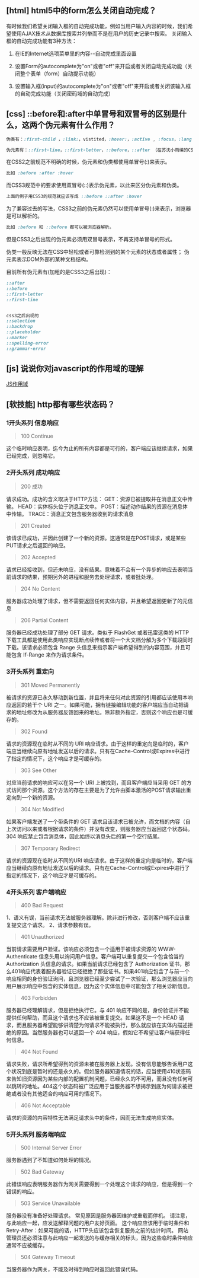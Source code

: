 ## [html] html5中的form怎么关闭自动完成？
有时候我们希望关闭输入框的自动完成功能，例如当用户输入内容的时候，我们希望使用AJAX技术从数据库搜索并列举而不是在用户的历史记录中搜索。
关闭输入框的自动完成功能有3种方法：

1. 在IE的Internet选项菜单里的内容--自动完成里面设置

2. 设置Form的autocomplete为"on"或者"off"来开启或者关闭自动完成功能（关闭整个表单（form）自动提示功能）

3. 设置输入框(input)的autocomplete为"on"或者"off"来开启或者关闭该输入框的自动完成功能（关闭密码域的自动完成）


## [css] ::before和:after中单冒号和双冒号的区别是什么，这两个伪元素有什么作用？

```css
伪类有：:first-child ，:link:，vistited，:hover:，:active , :focus，:lang
```

```css
伪元素有：::first-line，::first-letter，::before，::after （在苏沈小雨编的CSS2.0中文手册中把:first-line，:first-letter列为伪类应该是理解上的错误）
```


在CSS2之前规范不明确的时候，伪元素和伪类都使用单冒号(:)来表示。

```css
比如 :before :after :hover
```

而CSS3规范中的要求使用双冒号(::)表示伪元素，以此来区分伪元素和伪类。

```css
上面的例子用CSS3的规范就应该写成 ::before ::after :hover
```

为了兼容过去的写法，CSS3之前的伪元素仍然可以使用单冒号(:)来表示，浏览器是可以解析的。

```css
比如 :before 和 ::before 都可以被浏览器解析。
```

但是CSS3之后出现的伪元素必须用双冒号表示，不再支持单冒号的形式。

伪类一般反映无法在CSS中轻松或者可靠检测到的某个元素的状态或者属性；
伪元素表示DOM外部的某种文档结构。

目前所有伪元素有(加粗的是CSS3之后出现)：
```css
::after
::before
::first-letter
::first-line


css3之后出现的
::selection
::backdrop
::placeholder
::marker
::spelling-error
::grammar-error
```

## [js] 说说你对javascript的作用域的理解

[JS作用域](https://github.com/creeperyang/blog/issues/16)


## [软技能] http都有哪些状态码？
### 1开头系列 信息响应
> 100 Continue

这个临时响应表明，迄今为止的所有内容都是可行的，客户端应该继续请求，如果已经完成，则忽略它。

### 2开头系列 成功响应
> 200 成功

请求成功。成功的含义取决于HTTP方法：
GET：资源已被提取并在消息正文中传输。
HEAD：实体标头位于消息正文中。
POST：描述动作结果的资源在消息体中传输。
TRACE：消息正文包含服务器收到的请求消息

> 201 Created

该请求已成功，并因此创建了一个新的资源。这通常是在POST请求，或是某些PUT请求之后返回的响应。

> 202 Accepted

请求已经接收到，但还未响应，没有结果。意味着不会有一个异步的响应去表明当前请求的结果，预期另外的进程和服务去处理请求，或者批处理。

> 204 No Content

服务器成功处理了请求，但不需要返回任何实体内容，并且希望返回更新了的元信息

> 206 Partial Content

服务器已经成功处理了部分 GET 请求。类似于 FlashGet 或者迅雷这类的 HTTP 下载工具都是使用此类响应实现断点续传或者将一个大文档分解为多个下载段同时下载。该请求必须包含 Range 头信息来指示客户端希望得到的内容范围，并且可能包含 If-Range 来作为请求条件。

### 3开头系列 重定向 
> 301 Moved Permanently

被请求的资源已永久移动到新位置，并且将来任何对此资源的引用都应该使用本响应返回的若干个 URI 之一。如果可能，拥有链接编辑功能的客户端应当自动把请求的地址修改为从服务器反馈回来的地址。除非额外指定，否则这个响应也是可缓存的。

> 302 Found

请求的资源现在临时从不同的 URI 响应请求。由于这样的重定向是临时的，客户端应当继续向原有地址发送以后的请求。只有在Cache-Control或Expires中进行了指定的情况下，这个响应才是可缓存的。

> 303 See Other

对应当前请求的响应可以在另一个 URI 上被找到，而且客户端应当采用 GET 的方式访问那个资源。这个方法的存在主要是为了允许由脚本激活的POST请求输出重定向到一个新的资源。

> 304 Not Modified

如果客户端发送了一个带条件的 GET 请求且该请求已被允许，而文档的内容（自上次访问以来或者根据请求的条件）并没有改变，则服务器应当返回这个状态码。304 响应禁止包含消息体，因此始终以消息头后的第一个空行结尾。

> 307 Temporary Redirect

请求的资源现在临时从不同的URI 响应请求。由于这样的重定向是临时的，客户端应当继续向原有地址发送以后的请求。只有在Cache-Control或Expires中进行了指定的情况下，这个响应才是可缓存的。

### 4开头系列 客户端响应
> 400 Bad Request

1、语义有误，当前请求无法被服务器理解。除非进行修改，否则客户端不应该重复提交这个请求。
2、请求参数有误。

> 401 Unauthorized

当前请求需要用户验证。该响应必须包含一个适用于被请求资源的 WWW-Authenticate 信息头用以询问用户信息。客户端可以重复提交一个包含恰当的 Authorization 头信息的请求。如果当前请求已经包含了 Authorization 证书，那么401响应代表着服务器验证已经拒绝了那些证书。如果401响应包含了与前一个响应相同的身份验证询问，且浏览器已经至少尝试了一次验证，那么浏览器应当向用户展示响应中包含的实体信息，因为这个实体信息中可能包含了相关诊断信息。

> 403 Forbidden

服务器已经理解请求，但是拒绝执行它。与 401 响应不同的是，身份验证并不能提供任何帮助，而且这个请求也不应该被重复提交。如果这不是一个 HEAD 请求，而且服务器希望能够讲清楚为何请求不能被执行，那么就应该在实体内描述拒绝的原因。当然服务器也可以返回一个 404 响应，假如它不希望让客户端获得任何信息。

> 404 Not Found

请求失败，请求所希望得到的资源未被在服务器上发现。没有信息能够告诉用户这个状况到底是暂时的还是永久的。假如服务器知道情况的话，应当使用410状态码来告知旧资源因为某些内部的配置机制问题，已经永久的不可用，而且没有任何可以跳转的地址。404这个状态码被广泛应用于当服务器不想揭示到底为何请求被拒绝或者没有其他适合的响应可用的情况下。

> 406 Not Acceptable

请求的资源的内容特性无法满足请求头中的条件，因而无法生成响应实体。
### 5开头系列 服务端响应

> 500 Internal Server Error

服务器遇到了不知道如何处理的情况。

> 502 Bad Gateway

此错误响应表明服务器作为网关需要得到一个处理这个请求的响应，但是得到一个错误的响应。

> 503 Service Unavailable

服务器没有准备好处理请求。 常见原因是服务器因维护或重载而停机。 请注意，与此响应一起，应发送解释问题的用户友好页面。 这个响应应该用于临时条件和 Retry-After：如果可能的话，HTTP头应该包含恢复服务之前的估计时间。 网站管理员还必须注意与此响应一起发送的与缓存相关的标头，因为这些临时条件响应通常不应被缓存。

> 504 Gateway Timeout

当服务器作为网关，不能及时得到响应时返回此错误代码。
